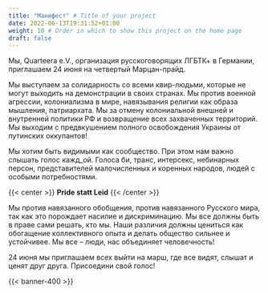 ```yaml
---
title: "Манифест" # Title of your project
date: 2022-06-13T19:31:52+01:00
weight: 10 # Order in which to show this project on the home page
draft: false
---
```


Мы, Quarteera e.V., организация русскоговорящих ЛГБТК+ в Германии, приглашаем 24 июня на четвертый Марцан-прайд.

Мы выступаем за солидарность со всеми квир-людьми, которые не могут выходить на демонстрации в своих странах. Мы против военной агрессии, колониализма в мире, навязывания религии как образа мышления, патриархата. Мы за отмену колониальной внешней и внутренней политики РФ и возвращение всех захваченных территорий. Мы выходим с предвкушением полного освобождения Украины от путинских оккупантов!

Мы хотим быть видимыми как сообщество. При этом нам важно слышать голос кажд_ой. Голоса би, транс, интерсекс, небинарных персон, представителей малочисленных и коренных народов, людей с особыми потребностями.

{{< center >}} **Pride statt Leid** {{< /center >}} 

Мы против навязанного обобщения, против навязанного Русского мира, так как это порождает насилие и дискриминацию. Мы все должны быть в праве сами решать, кто мы. Наши различия должны цениться как обогащение коллективного опыта и делать общество сильнее и устойчивее. Мы все – люди, нас объединяет человечность!

24 июня мы приглашаем всех выйти на марш, где все видят, слышат и ценят друг друга. Присоедини свой голос!

{{< banner-400 >}}
